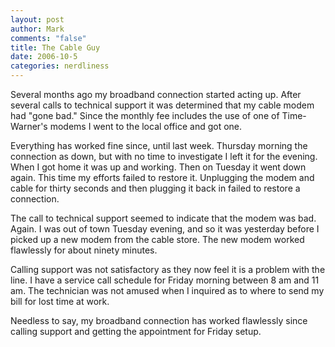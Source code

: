 ```yaml
--- 
layout: post
author: Mark
comments: "false"
title: The Cable Guy
date: 2006-10-5
categories: nerdliness
---
```

Several months ago my broadband connection started acting up. After several calls to technical support it was determined that my cable modem had "gone bad." Since the monthly fee includes the use of one of Time-Warner's modems I went to the local office and got one.

Everything has worked fine since, until last week. Thursday morning the connection as down, but with no time to investigate I left it for the evening. When I got home it was up and working. Then on Tuesday it went down again. This time my efforts failed to restore it. Unplugging the modem and cable for thirty seconds and then plugging it back in failed to restore a connection.

The call to technical support seemed to indicate that the modem was bad. Again. I was out of town Tuesday evening, and so it was yesterday before I picked up a new modem from the cable store. The new modem worked flawlessly for about ninety minutes.

Calling support was not satisfactory as they now feel it is a problem with the line. I have a service call schedule for Friday morning between 8 am and 11 am. The technician was not amused when I inquired as to where to send my bill for lost time at work.

Needless to say, my broadband connection has worked flawlessly since calling support and getting the appointment for Friday setup.
